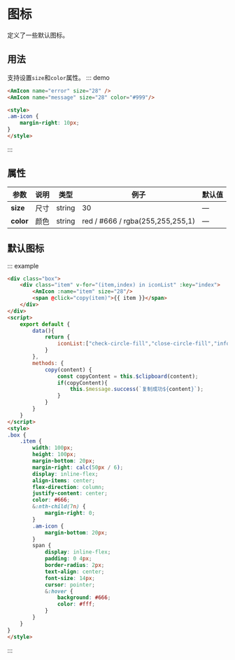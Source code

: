 # 图标
定义了一些默认图标。

## 用法
支持设置`size`和`color`属性。
::: demo
```html
<AmIcon name="error" size="28" />
<AmIcon name="message" size="28" color="#999"/>

<style>
.am-icon {
    margin-right: 10px;
}
</style>
```
:::

## 属性
| 参数       | 说明        | 类型       | 例子         | 默认值   |
|---------- |------------ |---------- |-------------  |-------- |
| **size**  | 尺寸         | string   |   30           |    —    |
| **color** | 颜色         | string   | red / #666 / rgba(255,255,255,1) |    —    |

## 默认图标
::: example
``` html
<div class="box">
    <div class="item" v-for="(item,index) in iconList" :key="index">
        <AmIcon :name="item" size="28"/>
        <span @click="copy(item)">{{ item }}</span>
    </div>
</div>
<script>
    export default {
        data(){
            return {
                iconList:["check-circle-fill","close-circle-fill","info-circle-fill","warning-circle-fill","check-circle","close-circle","info-circle","warning-circle","sync","reload","message","poweroff","logout","setting","edit-square","save","file-text","folder","folder-open","cloud-upload","cloud-download","error","edit","link","right","left","up","down","arrowright","arrowup","arrowleft","arrowdown","menu","check","close","caret-down","caret-up","caret-right","caret-left","search"],
            }
        },
        methods: {
            copy(content) {
                const copyContent = this.$clipboard(content);
                if(copyContent){
                    this.$message.success(`复制成功${content}`);
                }
            }
        }
    }
</script>
<style>
.box {
    .item {
        width: 100px;
        height: 100px;
        margin-bottom: 20px;
        margin-right: calc(50px / 6);
        display: inline-flex;
        align-items: center;
        flex-direction: column;
        justify-content: center;
        color: #666;
        &:nth-child(7n) {
            margin-right: 0;
        }
        .am-icon {
            margin-bottom: 20px;
        }
        span {
            display: inline-flex;
            padding: 0 4px;
            border-radius: 2px;
            text-align: center;
            font-size: 14px;
            cursor: pointer;
            &:hover {
                background: #666;
                color: #fff;
            }
        }
    }
}
</style>
```
:::